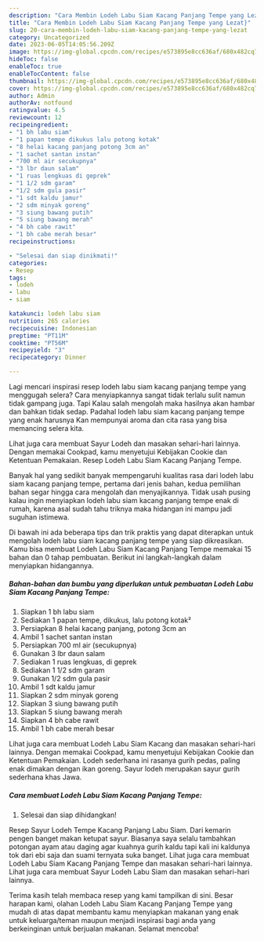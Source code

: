 ```yaml
---
description: "Cara Membin Lodeh Labu Siam Kacang Panjang Tempe yang Lezat}"
title: "Cara Membin Lodeh Labu Siam Kacang Panjang Tempe yang Lezat}"
slug: 20-cara-membin-lodeh-labu-siam-kacang-panjang-tempe-yang-lezat
category: Uncategorized
date: 2023-06-05T14:05:56.209Z
image: https://img-global.cpcdn.com/recipes/e573895e8cc636af/680x482cq70/lodeh-labu-siam-kacang-panjang-tempe-foto-resep-utama.jpg
hideToc: false
enableToc: true
enableTocContent: false
thumbnail: https://img-global.cpcdn.com/recipes/e573895e8cc636af/680x482cq70/lodeh-labu-siam-kacang-panjang-tempe-foto-resep-utama.jpg
cover: https://img-global.cpcdn.com/recipes/e573895e8cc636af/680x482cq70/lodeh-labu-siam-kacang-panjang-tempe-foto-resep-utama.jpg
author: Admin
authorAv: notfound
ratingvalue: 4.5
reviewcount: 12
recipeingredient:
- "1 bh labu siam"
- "1 papan tempe dikukus lalu potong kotak"
- "8 helai kacang panjang potong 3cm an"
- "1 sachet santan instan"
- "700 ml air secukupnya"
- "3 lbr daun salam"
- "1 ruas lengkuas di geprek"
- "1 1/2 sdm garam"
- "1/2 sdm gula pasir"
- "1 sdt kaldu jamur"
- "2 sdm minyak goreng"
- "3 siung bawang putih"
- "5 siung bawang merah"
- "4 bh cabe rawit"
- "1 bh cabe merah besar"
recipeinstructions:

- "Selesai dan siap dinikmati!"
categories:
- Resep
tags:
- lodeh
- labu
- siam

katakunci: lodeh labu siam 
nutrition: 265 calories
recipecuisine: Indonesian
preptime: "PT11M"
cooktime: "PT56M"
recipeyield: "3"
recipecategory: Dinner

---
```



Lagi mencari inspirasi resep lodeh labu siam kacang panjang tempe yang menggugah selera? Cara menyiapkannya sangat tidak terlalu sulit namun tidak gampang juga. Tapi Kalau salah mengolah maka hasilnya akan hambar dan bahkan tidak sedap. Padahal lodeh labu siam kacang panjang tempe yang enak harusnya Kan mempunyai aroma dan cita rasa yang bisa memancing selera kita.


Lihat juga cara membuat Sayur Lodeh dan masakan sehari-hari lainnya. Dengan memakai Cookpad, kamu menyetujui Kebijakan Cookie dan Ketentuan Pemakaian. Resep Lodeh Labu Siam Kacang Panjang Tempe.

Banyak hal yang sedikit banyak mempengaruhi kualitas rasa dari lodeh labu siam kacang panjang tempe, pertama dari jenis bahan, kedua pemilihan bahan segar hingga cara mengolah dan menyajikannya. Tidak usah pusing kalau ingin menyiapkan lodeh labu siam kacang panjang tempe enak di rumah, karena asal sudah tahu triknya maka hidangan ini mampu jadi suguhan istimewa.


Di bawah ini ada beberapa tips dan trik praktis yang dapat diterapkan untuk mengolah lodeh labu siam kacang panjang tempe yang siap dikreasikan. Kamu bisa membuat Lodeh Labu Siam Kacang Panjang Tempe memakai 15 bahan dan 0 tahap pembuatan. Berikut ini langkah-langkah dalam menyiapkan hidangannya.

<!--inarticleads1-->

##### Bahan-bahan dan bumbu yang diperlukan untuk pembuatan Lodeh Labu Siam Kacang Panjang Tempe:

1. Siapkan 1 bh labu siam
1. Sediakan 1 papan tempe, dikukus, lalu potong kotak²
1. Persiapkan 8 helai kacang panjang, potong 3cm an
1. Ambil 1 sachet santan instan
1. Persiapkan 700 ml air (secukupnya)
1. Gunakan 3 lbr daun salam
1. Sediakan 1 ruas lengkuas, di geprek
1. Sediakan 1 1/2 sdm garam
1. Gunakan 1/2 sdm gula pasir
1. Ambil 1 sdt kaldu jamur
1. Siapkan 2 sdm minyak goreng
1. Siapkan 3 siung bawang putih
1. Siapkan 5 siung bawang merah
1. Siapkan 4 bh cabe rawit
1. Ambil 1 bh cabe merah besar


Lihat juga cara membuat Lodeh Labu Siam Kacang dan masakan sehari-hari lainnya. Dengan memakai Cookpad, kamu menyetujui Kebijakan Cookie dan Ketentuan Pemakaian. Lodeh sederhana ini rasanya gurih pedas, paling enak dimakan dengan ikan goreng. Sayur lodeh merupakan sayur gurih sederhana khas Jawa. 

<!--inarticleads2-->

##### Cara membuat Lodeh Labu Siam Kacang Panjang Tempe:


1. Selesai dan siap dihidangkan!

Resep Sayur Lodeh Tempe Kacang Panjang Labu Siam. Dari kemarin pengen banget makan ketupat sayur. Biasanya saya selalu tambahkan potongan ayam atau daging agar kuahnya gurih kaldu tapi kali ini kaldunya tok dari ebi saja dan suami ternyata suka banget. Lihat juga cara membuat Lodeh Labu Siam Kacang Panjang Tempe dan masakan sehari-hari lainnya. Lihat juga cara membuat Sayur Lodeh Labu Siam dan masakan sehari-hari lainnya. 

Terima kasih telah membaca resep yang kami tampilkan di sini. Besar harapan kami, olahan Lodeh Labu Siam Kacang Panjang Tempe yang mudah di atas dapat membantu kamu menyiapkan makanan yang enak untuk keluarga/teman maupun menjadi inspirasi bagi anda yang berkeinginan untuk berjualan makanan. Selamat mencoba!
